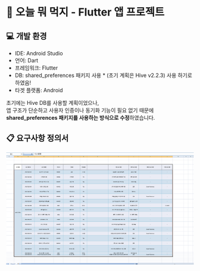 # 📱 오늘 뭐 먹지 - Flutter 앱 프로젝트

## 💻 개발 환경
- IDE: Android Studio
- 언어: Dart
- 프레임워크: Flutter
- DB:  shared_preferences 패키지 사용 * (초기 계획은 Hive v2.2.3) 사용 하기로 하였음!
- 타겟 플랫폼: Android

초기에는 Hive DB를 사용할 계획이었으나,  
앱 구조가 단순하고 사용자 인증이나 동기화 기능이 필요 없기 때문에  
**shared_preferences 패키지를 사용하는 방식으로 수정**하였습니다.

## 📋 요구사항 정의서

![요구사항 정의서](./images/요구사항정의서.PNG)
